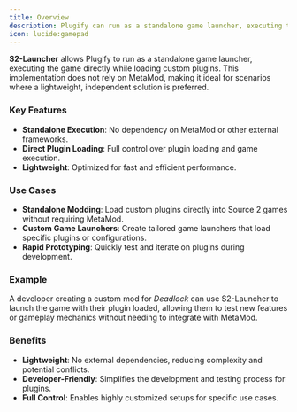 ```yaml
---
title: Overview
description: Plugify can run as a standalone game launcher, executing the game directly while loading custom plugins, without relying on MetaMod.
icon: lucide:gamepad
---
```


**S2-Launcher** allows Plugify to run as a standalone game launcher, executing the game directly while loading custom plugins. This implementation does not rely on MetaMod, making it ideal for scenarios where a lightweight, independent solution is preferred.

### Key Features
- **Standalone Execution**: No dependency on MetaMod or other external frameworks.
- **Direct Plugin Loading**: Full control over plugin loading and game execution.
- **Lightweight**: Optimized for fast and efficient performance.

### Use Cases
- **Standalone Modding**: Load custom plugins directly into Source 2 games without requiring MetaMod.
- **Custom Game Launchers**: Create tailored game launchers that load specific plugins or configurations.
- **Rapid Prototyping**: Quickly test and iterate on plugins during development.

### Example
A developer creating a custom mod for *Deadlock* can use S2-Launcher to launch the game with their plugin loaded, allowing them to test new features or gameplay mechanics without needing to integrate with MetaMod.

### Benefits
- **Lightweight**: No external dependencies, reducing complexity and potential conflicts.
- **Developer-Friendly**: Simplifies the development and testing process for plugins.
- **Full Control**: Enables highly customized setups for specific use cases.